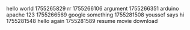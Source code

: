 hello world
1755265829 rr
1755266106 argument
1755266351 arduino apache 123
1755266569 google something
1755281508 youssef says hi
1755281548 hello again
1755281589 resume movie download
